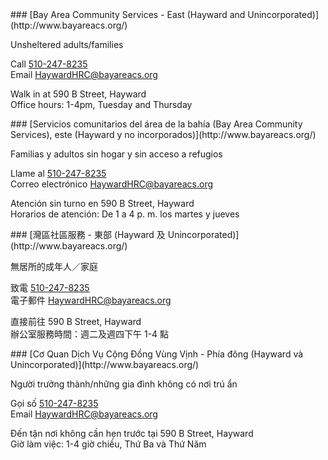 <RenderIf language="en,tl">
### [Bay Area Community Services - East (Hayward and Unincorporated)](http://www.bayareacs.org/)

Unsheltered adults/families

Call [510-247-8235](tel:+1-510-247-8235)  
 Email [HaywardHRC@bayareacs.org](mailto:HaywardHRC@bayareacs.org)

Walk in at 590 B Street, Hayward  
 Office hours: 1-4pm, Tuesday and Thursday

</RenderIf>
<RenderIf language="es">
 ### [Servicios comunitarios del área de la bahía (Bay Area Community Services), este (Hayward y no incorporados)](http://www.bayareacs.org/)

Familias y adultos sin hogar y sin acceso a refugios

Llame al [510-247-8235](tel:510-247-8235)  
 Correo electrónico [HaywardHRC@bayareacs.org](mailto:HaywardHRC@bayareacs.org)

Atención sin turno en 590 B Street, Hayward  
 Horarios de atención: De 1 a 4 p. m. los martes y jueves

</RenderIf>
<RenderIf language="zh">
### [灣區社區服務 - 東部 (Hayward 及 Unincorporated)](http://www.bayareacs.org/)

無居所的成年人／家庭

致電 [510-247-8235](tel:510-247-8235)  
 電子郵件 [HaywardHRC@bayareacs.org](mailto:HaywardHRC@bayareacs.org)

直接前往 590 B Street, Hayward  
 辦公室服務時間：週二及週四下午 1-4 點

</RenderIf>
<RenderIf language="vi">
### [Cơ Quan Dịch Vụ Cộng Đồng Vùng Vịnh - Phía đông (Hayward và Unincorporated)](http://www.bayareacs.org/)

Người trưởng thành/những gia đình không có nơi trú ẩn

Gọi số [510-247-8235](tel:510-247-8235)  
 Email [HaywardHRC@bayareacs.org](mailto:HaywardHRC@bayareacs.org)

Đến tận nơi không cần hẹn trước tại 590 B Street, Hayward  
 Giờ làm việc: 1-4 giờ chiều, Thứ Ba và Thứ Năm

</RenderIf>
